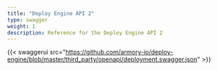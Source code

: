 ```yaml
---
title: "Deploy Engine API 2"
type: swagger
weight: 1
description: Reference for the Deploy Engine API 2
---
```


{{< swaggerui src="https://github.com/armory-io/deploy-engine/blob/master/third_party/openapi/deployment.swagger.json" >}}